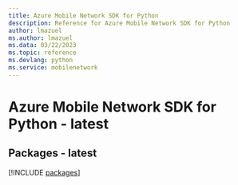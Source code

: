 ```yaml
---
title: Azure Mobile Network SDK for Python
description: Reference for Azure Mobile Network SDK for Python
author: lmazuel
ms.author: lmazuel
ms.data: 03/22/2023
ms.topic: reference
ms.devlang: python
ms.service: mobilenetwork
---
```

# Azure Mobile Network SDK for Python - latest
## Packages - latest
[!INCLUDE [packages](mobile-network-index.md)]